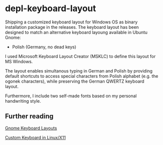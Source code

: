 # depl-keyboard-layout

Shipping a customized keyboard layout for Windows OS as binary installation package in the releases.
The keyboard layout has been designed to match an alternative keyboard layoung available in Ubuntu Gnome:

 - Polish (Germany, no dead keys)

I used Microsoft Keyboard Layout Creator (MSKLC) to define this layout for MS Windows.

The layout enables simultanous typing in German and Polish by providing default shortcuts to access special characters from Polish alphabet (e.g. the ogonek characters), while preserving the German QWERTZ keyboard layout.

Furthermore, I include two self-made fonts based on my personal handwriting style.

## Further reading

[Gnome Keyboard Layouts](https://help.ubuntu.com/stable/ubuntu-help/keyboard-layouts.html.en)

[Custom Keyboard in Linux/X11](https://people.uleth.ca/~daniel.odonnell/Blog/custom-keyboard-in-linuxx11)
